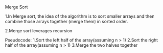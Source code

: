Merge Sort

1.In Merge sort, the idea of the algorithm is to sort smaller arrays
and then combine those arrays together (merge them) in sorted order.

2.Merge sort leverages recursion

Pseudocode:
1.Sort the left half of the array(assuming n > 1)
2.Sort the right half of the array(assuming n > 1)
3.Merge the two halves together